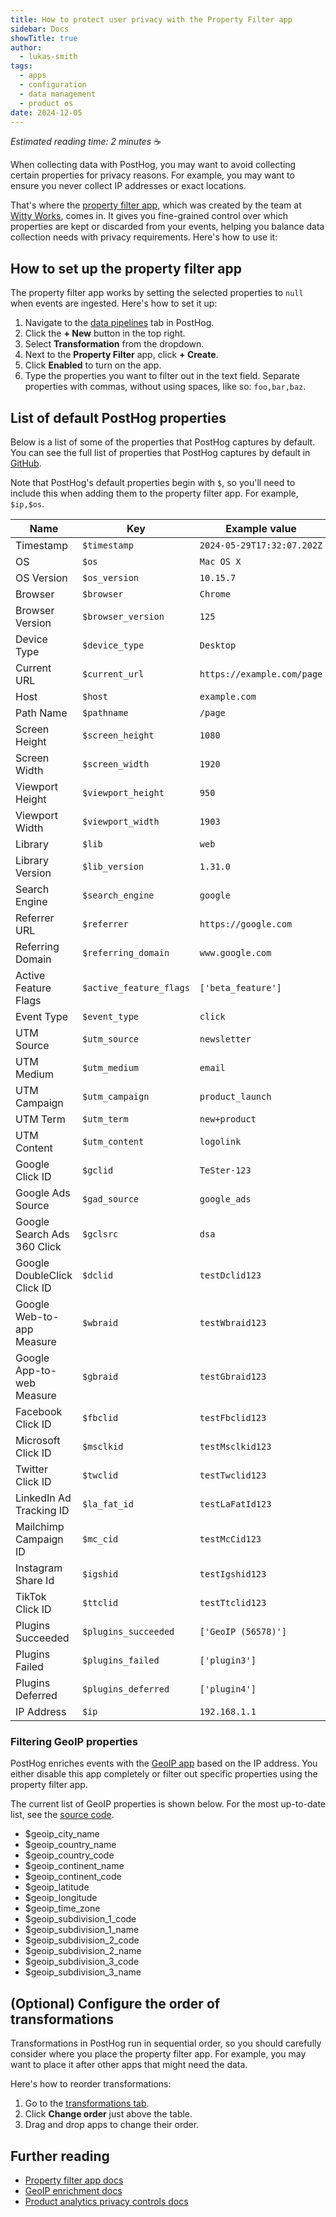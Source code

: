 ```yaml
---
title: How to protect user privacy with the Property Filter app
sidebar: Docs
showTitle: true
author:
  - lukas-smith
tags:
  - apps
  - configuration
  - data management
  - product os
date: 2024-12-05
---
```


_Estimated reading time: 2 minutes_ ☕

When collecting data with PostHog, you may want to avoid collecting certain properties for privacy reasons. For example, you may want to ensure you never collect IP addresses or exact locations.

That's where the [property filter app](/apps/property-filter), which was created by the team at [Witty Works](https://www.witty.works/), comes in. It gives you fine-grained control over which properties are kept or discarded from your events, helping you balance data collection needs with privacy requirements. Here's how to use it:

## How to set up the property filter app

The property filter app works by setting the selected properties to `null` when events are ingested. Here's how to set it up:

1. Navigate to the [data pipelines](https://us.posthog.com/pipeline) tab in PostHog.
2. Click the **+ New** button in the top right.
3. Select **Transformation** from the dropdown.
4. Next to the **Property Filter** app, click **+ Create**.
5. Click **Enabled** to turn on the app.
6. Type the properties you want to filter out in the text field. Separate properties with commas, without using spaces, like so: `foo,bar,baz`.

<ProductVideo
    videoLight= "https://res.cloudinary.com/dmukukwp6/video/upload/property_light_6cf45cedd1.mp4" 
    videoDark= "https://res.cloudinary.com/dmukukwp6/video/upload/property_dark_aa6e41f5b2.mp4"
    alt="How to set up the property filter app" 
    classes="rounded"
/>

## List of default PostHog properties

Below is a list of some of the properties that PostHog captures by default. You can see the full list of properties that PostHog captures by default in [GitHub](https://github.com/PostHog/posthog-js/blob/main/src/utils/event-utils.ts). 

Note that PostHog's default properties begin with `$`, so you'll need to include this when adding them to the property filter app. For example, `$ip,$os`.

| Name                        | Key                      | Example value                  |
|-----------------------------|--------------------------|--------------------------------|
| Timestamp                   | `$timestamp`             | `2024-05-29T17:32:07.202Z`     |
| OS                          | `$os`                    | `Mac OS X`                     |
| OS Version                  | `$os_version`            | `10.15.7`                      |
| Browser                     | `$browser`               | `Chrome`                       |
| Browser Version             | `$browser_version`       | `125`                          |
| Device Type                 | `$device_type`           | `Desktop`                      |
| Current URL                 | `$current_url`           | `https://example.com/page`     |
| Host                        | `$host`                  | `example.com`                  |
| Path Name                   | `$pathname`              | `/page`                        |
| Screen Height               | `$screen_height`         | `1080`                         |
| Screen Width                | `$screen_width`          | `1920`                         |
| Viewport Height             | `$viewport_height`       | `950`                          |
| Viewport Width              | `$viewport_width`        | `1903`                         |
| Library                     | `$lib`                   | `web`                          |
| Library Version             | `$lib_version`           | `1.31.0`                       |
| Search Engine               | `$search_engine`         | `google`                       |
| Referrer URL                | `$referrer`              | `https://google.com`           |
| Referring Domain            | `$referring_domain`      | `www.google.com`               |
| Active Feature Flags        | `$active_feature_flags`  | `['beta_feature']`             |
| Event Type                  | `$event_type`            | `click`                        |
| UTM Source                  | `$utm_source`            | `newsletter`                   |
| UTM Medium                  | `$utm_medium`            | `email`                        |
| UTM Campaign                | `$utm_campaign`          | `product_launch`               |
| UTM Term                    | `$utm_term`              | `new+product`                  |
| UTM Content                 | `$utm_content`           | `logolink`                     |
| Google Click ID             | `$gclid`                 | `TeSter-123`                   |
| Google Ads Source           | `$gad_source`            | `google_ads`                   |
| Google Search Ads 360 Click | `$gclsrc`                | `dsa`                          |
| Google DoubleClick Click ID | `$dclid`                 | `testDclid123`                 |
| Google Web-to-app Measure   | `$wbraid`                | `testWbraid123`                |
| Google App-to-web Measure   | `$gbraid`                | `testGbraid123`                |
| Facebook Click ID           | `$fbclid`                | `testFbclid123`                |
| Microsoft Click ID          | `$msclkid`               | `testMsclkid123`               |
| Twitter Click ID            | `$twclid`                | `testTwclid123`                |
| LinkedIn Ad Tracking ID     | `$la_fat_id`             | `testLaFatId123`               |
| Mailchimp Campaign ID       | `$mc_cid`                | `testMcCid123`                 |
| Instagram Share Id          | `$igshid`                | `testIgshid123`                |
| TikTok Click ID             | `$ttclid`                | `testTtclid123`                |
| Plugins Succeeded           | `$plugins_succeeded`     | `['GeoIP (56578)']`            |
| Plugins Failed              | `$plugins_failed`        | `['plugin3']`                  |
| Plugins Deferred            | `$plugins_deferred`      | `['plugin4']`                  |
| IP Address                  | `$ip`                    | `192.168.1.1`                  |

### Filtering GeoIP properties

PostHog enriches events with the [GeoIP app](/cdp/geoip-enrichment) based on the IP address. You either disable this app completely or filter out specific properties using the property filter app.

The current list of GeoIP properties is shown below. For the most up-to-date list, see the [source code](https://github.com/PostHog/posthog-plugin-geoip).

- $geoip_city_name
- $geoip_country_name
- $geoip_country_code
- $geoip_continent_name
- $geoip_continent_code
- $geoip_latitude
- $geoip_longitude
- $geoip_time_zone
- $geoip_subdivision_1_code
- $geoip_subdivision_1_name
- $geoip_subdivision_2_code
- $geoip_subdivision_2_name
- $geoip_subdivision_3_code
- $geoip_subdivision_3_name

## (Optional) Configure the order of transformations

Transformations in PostHog run in sequential order, so you should carefully consider where you place the property filter app. For example, you may want to place it after other apps that might need the data.

Here's how to reorder transformations:

1. Go to the [transformations tab](https://us.posthog.com/pipeline/transformations).
2. Click **Change order** just above the table.
3. Drag and drop apps to change their order.

<ProductVideo
    videoLight= "https://res.cloudinary.com/dmukukwp6/video/upload/change_order_light_7ae51452d1.mp4" 
    videoDark= "https://res.cloudinary.com/dmukukwp6/video/upload/change_order_dark_e7df6040ef.mp4"
    alt="Change order of transformations" 
    classes="rounded"
/>

## Further reading

- [Property filter app docs](/docs/cdp/property-filter)
- [GeoIP enrichment docs](/docs/cdp/geoip-enrichment)
- [Product analytics privacy controls docs](/docs/product-analytics/privacy)